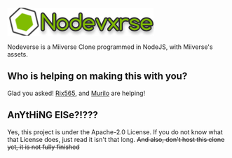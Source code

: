 <p align="left">
  <img src="https://raw.githubusercontent.com/RGBProd/nodeverse/main/assets/img/menu-logo.png">
</p>

Nodeverse is a Miiverse Clone programmed in NodeJS, with Miiverse's assets.

## Who is helping on making this with you?
Glad you asked! <a href="https://github.com/Rix565">Rix565</a>, and <a href="https://github.com/Murilo2">Murilo</a> are helping!

## AnYtHiNG ElSe?!???
Yes, this project is under the Apache-2.0 License.
If you do not know what that License does, just read it isn't that long.
~~And also, don't host this clone yet, it is not fully finished~~
